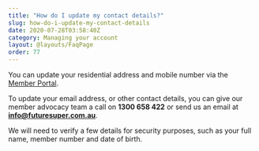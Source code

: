 ```yaml
---
title: "How do I update my contact details?"
slug: how-do-i-update-my-contact-details
date: 2020-07-28T03:58:40Z
category: Managing your account
layout: @layouts/FaqPage
order: 77
---
```


You can update your residential address and mobile number via the [Member Portal](https://portal.myfuturesuper.com.au/member/details).

To update your email address, or other contact details, you can give our member advocacy team a call on **1300 658 422** or send us an email at **[info@futuresuper.com.au](mailto:info@futuresuper.com.au)**.

We will need to verify a few details for security purposes, such as your full name, member number and date of birth.
